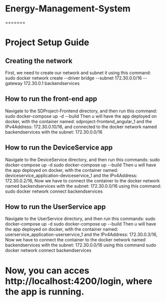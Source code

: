 # Energy-Management-System
=======


# Project Setup Guide

## Creating the network
First, we need to create our network and subnet it using this command:
sudo docker network create --driver bridge --subnet 172.30.0.0/16 --gateway 172.30.0.1 backendservices

## How to run the front-end app

Navigate to the SDProject-Frontend directory, and then run this command:
sudo docker-compose up -d --build
Then u will have the app deployed on docker, with the container named: sdproject-frontend_angular_1 and the IPv4Address: 172.30.0.10/16, and connected to the docker network named backendservices with the subnet: 172.30.0.0/16

## How to run the DeviceService app

Navigate to the DeviceService directory, and then run this commands:
sudo docker-compose up -d
sudo docker-compose up --build
Then u will have the app deployed on docker, with the container named: deviceservice_application-deviceservice_1 and the IPv4Address: 172.30.0.2/16, 
Now we have to connect the container to the docker network named backendservices with the subnet: 172.30.0.0/16 using this command:
sudo docker network connect backendservices

## How to run the UserService app

Navigate to the UserService directory, and then run this commands:
sudo docker-compose up -d
sudo docker-compose up --build
Then u will have the app deployed on docker, with the container named: userservice_application-userservice_1 and the IPv4Address: 172.30.0.3/16, 
Now we have to connect the container to the docker network named backendservices with the subnet: 172.30.0.0/16 using this command
sudo docker network connect backendservices

# Now, you can acces http://localhost:4200/login, where the app is running.

